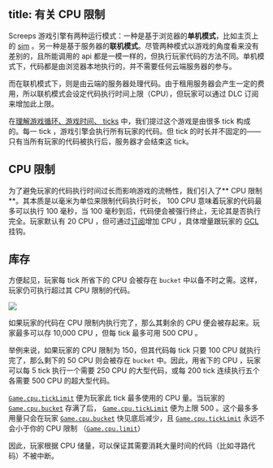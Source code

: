 title: 有关 CPU 限制
---

Screeps 游戏引擎有两种运行模式：一种是基于浏览器的**单机模式**，比如主页上的 [sim](https://screeps.com/a/#!/sim) 。另一种是基于服务器的**联机模式**。尽管两种模式以游戏的角度看来没有差别的，且所能调用的 api 都是一模一样的，但执行玩家代码的方法不同。单机模式下，代码都是由浏览器本地执行的，并不需要任何云端服务器的参与。

而在联机模式下，则是由云端的服务器处理代码。由于租用服务器会产生一定的费用，所以联机模式会设定代码执行时间上限（CPU），但玩家可以通过 DLC 订阅来增加此上限。

在[理解游戏循环、游戏时间、 ticks](/game-loop.html) 中，我们提过这个游戏是由很多 tick 构成的。每一 tick ，游戏引擎会执行所有玩家的代码。但 tick 的时长并不固定的——只有当所有玩家的代码被执行后，服务器才会结束这 tick。

## CPU 限制

为了避免玩家的代码执行时间过长而影响游戏的流畅性，我们引入了** CPU 限制**。其本质是以毫米为单位来限制代码执行时长， 100 CPU 意味着玩家的代码最多可以执行 100 毫秒，当 100 毫秒到后，代码便会被强行终止，无论其是否执行完全。玩家默认有 20 CPU ，但可通过[订阅](/subscription.html)增加 CPU ，具体增量跟玩家的 [GCL](/control.html) 挂钩。

## 库存

方便起见，玩家每 tick 所省下的 CPU 会被存在 `bucket` 中以备不时之需。这样，玩家仍可执行超过其 CPU 限制的代码。

![](img/cpu-bucket.png)

如果玩家的代码在 CPU 限制内执行完了，那么其剩余的 CPU 便会被存起来。玩家最多可以存 10,000 CPU ，但每 tick 最多可用 500 CPU 。

举例来说，如果玩家的 CPU 限制为 150，但其代码每 tick 只要 100 CPU 就执行完了，那么剩下的 50 CPU 则会被存在 `bucket` 中。因此，用省下的 CPU ，玩家可以每 5 tick 执行一个需要 250 CPU 的大型代码，或每 200 tick 连续执行五个各需要 500 CPU 的超大型代码。

[`Game.cpu.tickLimit`](/api/#Game.cpu) 便为玩家此 tick  最多使用的 CPU 量。当玩家的 [`Game.cpu.bucket`](/api/#Game.cpu) 存满了后， [`Game.cpu.tickLimit`](/api/#Game.cpu) 便为上限 500 。这个最多多用量只会在玩家 [`Game.cpu.bucket`](/api/#Game.cpu) 快见底后减少，且 [`Game.cpu.tickLimit`](/api/#Game.cpu) 永远不会小于你的 CPU 限制 （[`Game.cpu.limit`](/api/#Game.cpu)）


因此，玩家根据 CPU 储量，可以保证其需要消耗大量时间的代码（比如寻路代码）不被中断。
